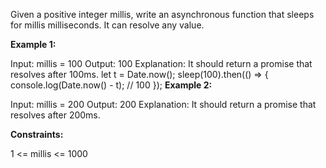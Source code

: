 Given a positive integer millis, write an asynchronous function that sleeps for millis milliseconds. It can resolve any value.

 

**Example 1:**

  Input: millis = 100
  Output: 100
  Explanation: It should return a promise that resolves after 100ms.
  let t = Date.now();
  sleep(100).then(() => {
    console.log(Date.now() - t); // 100
  });
**Example 2:**

  Input: millis = 200
  Output: 200
  Explanation: It should return a promise that resolves after 200ms.
 

**Constraints:**

1 <= millis <= 1000
